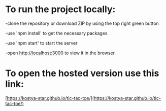 # To run the project locally:

-clone the repository or download ZIP by using the top right green button

-use 'npm install' to get the necessary packages

-use 'npm start' to start the server

-open [http://localhost:3000](http://localhost:3000) to view it in the browser.

# To open the hosted version use this link: 

[https://kostya-star.github.io/tic-tac-toe/](https://kostya-star.github.io/tic-tac-toe/)